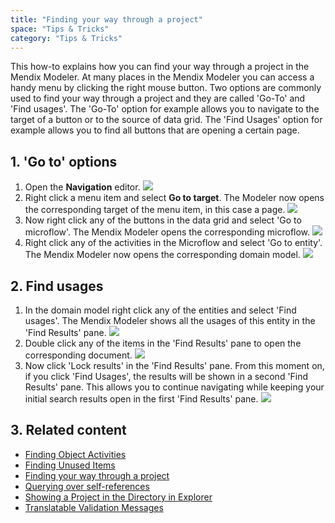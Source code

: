 ```yaml
---
title: "Finding your way through a project"
space: "Tips & Tricks"
category: "Tips & Tricks"
---
```


This how-to explains how you can find your way through a project in the Mendix Modeler. At many places in the Mendix Modeler you can access a handy menu by clicking the right mouse button. Two options are commonly used to find your way through a project and they are called 'Go-To' and 'Find usages'. The 'Go-To' option for example allows you to navigate to the target of a button or to the source of data grid. The 'Find Usages' option for example allows you to find all buttons that are opening a certain page.

## 1\. 'Go to' options

1.  Open the **Navigation** editor.
    ![](attachments/18448722/19398806.png)
2.  Right click a menu item and select **Go to target**. The Modeler now opens the corresponding target of the menu item, in this case a page.
    ![](attachments/18448722/18581619.png)
3.  Now right click any of the buttons in the data grid and select 'Go to microflow'. The Mendix Modeler opens the corresponding microflow.
    ![](attachments/18448722/18581618.png)
4.  Right click any of the activities in the Microflow and select 'Go to entity'. The Mendix Modeler now opens the corresponding domain model.
    ![](attachments/18448722/18581617.png)

## 2\. Find usages

1.  In the domain model right click any of the entities and select 'Find usages'. The Mendix Modeler shows all the usages of this entity in the 'Find Results' pane.
    ![](attachments/18448722/18581616.png)
2.  Double click any of the items in the 'Find Results' pane to open the corresponding document.
    ![](attachments/18448722/18581615.png)
3.  Now click 'Lock results' in the 'Find Results' pane. From this moment on, if you click 'Find Usages', the results will be shown in a second 'Find Results' pane. This allows you to continue navigating while keeping your initial search results open in the first 'Find Results' pane.
    ![](attachments/18448722/18581614.png)

## 3\. Related content

*   [Finding Object Activities](finding-object-activities)
*   [Finding Unused Items](finding-unused-items)
*   [Finding your way through a project](finding-your-way-through-a-project)
*   [Querying over self-references](querying-over-self-references)
*   [Showing a Project in the Directory in Explorer](showing-a-project-in-the-directory-in-explorer)
*   [Translatable Validation Messages](translatable-validation-messages)
